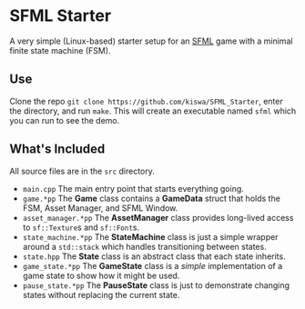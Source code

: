 # SFML Starter

A very simple (Linux-based) starter setup for an [SFML](http://sfml-dev.org/) game with a minimal finite state machine (FSM).

## Use

Clone the repo `git clone https://github.com/kiswa/SFML_Starter`, enter the directory, and run `make`. This will create an executable named `sfml` which you can run to see the demo.

## What's Included

All source files are in the `src` directory.

 * `main.cpp` The main entry point that starts everything going.
 * `game.*pp` The **Game** class contains a **GameData** struct that holds the FSM, Asset Manager, and SFML Window.
 * `asset_manager.*pp` The **AssetManager** class provides long-lived access to `sf::Texture`s and `sf::Font`s.
 * `state_machine.*pp` The **StateMachine** class is just a simple wrapper around a `std::stack` which handles transitioning between states.
 * `state.hpp` The **State** class is an abstract class that each state inherits.
 * `game_state.*pp` The **GameState** class is a *simple* implementation of a game state to show how it might be used.
 * `pause_state.*pp` The **PauseState** class is just to demonstrate changing states without replacing the current state.

